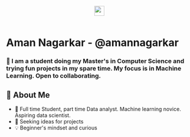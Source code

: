 <p align="center">
  <img src="https://media.giphy.com/media/abUv2kx8CQXNS/giphy.gif" width="27px">
  <br><br>
</p>

# Aman Nagarkar - @amannagarkar

 ### 👋 I am a student doing my Master's in Computer Science and trying fun projects in my spare time. My focus is in Machine Learning. Open to collaborating. 


## 🚀 About Me
- 📖 Full time Student, part time Data analyst. Machine learning novice. Aspiring data scientist.
- 👀 Seeking ideas for projects
- 💡 Beginner's mindset and curious